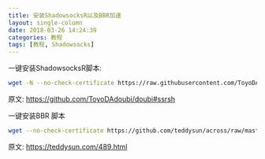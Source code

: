 ```yaml
---
title: 安装ShadowsocksR以及BBR加速
layout: single-column
date: 2018-03-26 14:24:39
categories: 教程
tags: [教程, Shadowsocks]
---
```




一键安装ShadowsocksR脚本:

```bash
wget -N --no-check-certificate https://raw.githubusercontent.com/ToyoDAdoubi/doubi/master/ssr.sh && chmod +x ssr.sh && bash ssr.sh
```

原文: https://github.com/ToyoDAdoubi/doubi#ssrsh



一键安装BBR 脚本

```bash
wget --no-check-certificate https://github.com/teddysun/across/raw/master/bbr.sh && chmod +x bbr.sh && ./bbr.sh
```

原文: https://teddysun.com/489.html



